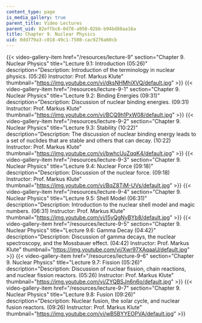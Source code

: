 ```yaml
---
content_type: page
is_media_gallery: true
parent_title: Video Lectures
parent_uid: 82effbc6-0d78-a950-02bb-b94bd88aa16a
title: Chapter 9. Nuclear Physics
uid: 0dd779a3-c018-49c1-7508-cac9276a60cb
---
```

{{< video-gallery-item href="/resources/lecture-9" section="Chapter 9. Nuclear Physics" title="Lecture 9.1: Introduction (05:26)" description="Description: Introduction of the terminology in nuclear physics. (05:26) Instructor: Prof. Markus Klute" thumbnail="https://img.youtube.com/vi/dksNHMhiXVQ/default.jpg" >}} {{< video-gallery-item href="/resources/lecture-9-1" section="Chapter 9. Nuclear Physics" title="Lecture 9.2: Binding Energies (09:31)" description="Description: Discussion of nuclear binding energies. (09:31) Instructor: Prof. Markus Klute" thumbnail="https://img.youtube.com/vi/BCQ9h1PxW08/default.jpg" >}} {{< video-gallery-item href="/resources/lecture-9-2" section="Chapter 9. Nuclear Physics" title="Lecture 9.3: Stability (10:22)" description="Description: The discussion of nuclear binding energy leads to a set of nuclides that are stable and others that can decay. (10:22) Instructor: Prof. Markus Klute" thumbnail="https://img.youtube.com/vi/bwhcUuZqqK4/default.jpg" >}} {{< video-gallery-item href="/resources/lecture-9-3" section="Chapter 9. Nuclear Physics" title="Lecture 9.4: Nuclear Force (09:18)" description="Description: Discussion of the nuclear force. (09:18) Instructor: Prof. Markus Klute" thumbnail="https://img.youtube.com/vi/BqZ8TiM-UVs/default.jpg" >}} {{< video-gallery-item href="/resources/lecture-9-4" section="Chapter 9. Nuclear Physics" title="Lecture 9.5: Shell Model (06:31)" description="Description: Introduction to the nuclear shell model and magic numbers. (06:31) Instructor: Prof. Markus Klute" thumbnail="https://img.youtube.com/vi/I5yQgNyBYb8/default.jpg" >}} {{< video-gallery-item href="/resources/lecture-9-5" section="Chapter 9. Nuclear Physics" title="Lecture 9.6: Gamma Decay (04:42)" description="Description: Discussion of gamma decays, the nuclear spectroscopy, and the Mossbauer effect. (04:42) Instructor: Prof. Markus Klute" thumbnail="https://img.youtube.com/vi/Xwr97XAqaaU/default.jpg" >}} {{< video-gallery-item href="/resources/lecture-9-6" section="Chapter 9. Nuclear Physics" title="Lecture 9.7: Fission (05:26)" description="Description: Discussion of nuclear fission, chain reactions, and nuclear fission reactors. (05:26) Instructor: Prof. Markus Klute" thumbnail="https://img.youtube.com/vi/ZYQBSJn6n6o/default.jpg" >}} {{< video-gallery-item href="/resources/lecture-9-7" section="Chapter 9. Nuclear Physics" title="Lecture 9.8: Fusion (09:26)" description="Description: Nuclear fusion, the solar cycle, and nuclear fusion reactors. (09:26) Instructor: Prof. Markus Klute" thumbnail="https://img.youtube.com/vi/wB5BYYEOPVA/default.jpg" >}}